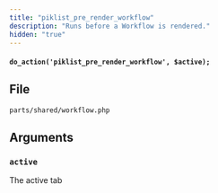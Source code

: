 ```yaml
---
title: "piklist_pre_render_workflow"
description: "Runs before a Workflow is rendered."
hidden: "true"
---
```


#### `do_action('piklist_pre_render_workflow', $active);`


## File
`parts/shared/workflow.php`

## Arguments

### `active`
The active tab

